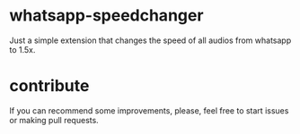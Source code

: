 # whatsapp-speedchanger
 Just a simple extension that changes the speed of all audios from whatsapp to 1.5x.

# contribute
 If you can recommend some improvements, please, feel free to start issues or making pull requests.
